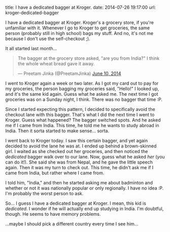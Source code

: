 title: I have a dedicated bagger at Kroger.
date: 2014-07-26 19:17:00
url: kroger-dedicated-bagger

I have a dedicated bagger at Kroger. Kroger's a grocery store, if you're unfamiliar with it.
Whenever I go to Kroger to get groceries, the same person (probably still in high school)
bags my stuff. And no, it's not me because I don't use the self-checkout ;).

It all started last month...

<blockquote class="twitter-tweet" lang="en"><p>The bagger at the grocery store asked, &quot;are you from India?&quot;&#10;&#10;I think the whole wheat bread gave it away.</p>&mdash; Preetam Jinka (@PreetamJinka) <a href="https://twitter.com/PreetamJinka/statuses/476175470174949376">June 10, 2014</a></blockquote>
<script async src="//platform.twitter.com/widgets.js" charset="utf-8"></script>

I went to Kroger again a week or two later. As I got my card out to pay for my groceries, the person
bagging my groceries said, "Hello!" I looked up, and it's the same kid again. Guess what he asked me.
The next time I got groceries was on a Sunday night, I think. There was no bagger that time :P.

Since I started expecting this pattern, I decided to specifically avoid the checkout lane with
this bagger. That's what I did the next time I went to Kroger. Guess what happened? The bagger
switched spots. And he asked me if I came from India. This time, he told me he wants to study
abroad in India. Then it sorta started to make sense... sorta.

I went back to Kroger today. I saw this certain bagger, and yet again decided to avoid the
lane he was at. I ended up behind a brown-skinned girl. I waited as she checked out her
groceries, and then noticed the *dedicated* bagger walk over to our lane. Now, guess
what he asked *her* (you can do it!). She said she was from Nepal, and he gave the little
speech again. Then it was my turn to check out. This time, he didn't ask me if I came from India,
but rather where I came from.

I told him, "India," and then he started asking me about badminton and whether or not it was
nationally popular or only regionally. I have no idea :P. I'm probably the worst person to ask.

So... I guess I have a dedicated bagger at Kroger. I mean, this kid is *dedicated*. I wonder
if he will actually end up studying in India. I'm doubtful, though. He seems to have memory problems.

...maybe I should pick a different country every time I see him...
